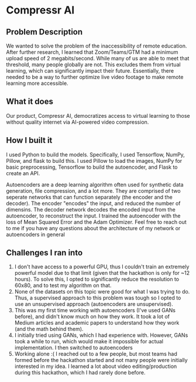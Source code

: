 # Compressr AI
## Problem Description
We wanted to solve the problem of the inaccessibility of remote education. After further research, I learned that Zoom/Teams/GTM had a minimum upload speed of 2 megabits/second. While many of us are able to meet that threshold, many people globally are not. This excludes them from virtual learning, which can significantly impact their future. Essentially, there needed to be a way to further optimize live video footage to make remote learning more accessible. 

## What it does
Our product, Compressr AI, democratizes access to virtual learning to those without quality internet via AI-powered video compression. 

## How I built it
I used Python to build the models. Specifically, I used Tensorflow, NumPy, Pillow, and flask to build this. I used Pillow to load the images, NumPy for basic preprocessing, Tensorflow to build the autoencoder, and Flask to create an API. 

Autoencoders are a deep learning algorithm often used for synthetic data generation, file compression, and a lot more. They are comprised of two seperate networks that can function separately (the encoder and the decoder). The encoder "encodes" the input, and reduced the number of dimensins. The decoder network decodes the encoded input from the autoencoder, to reconstruct the input. I trained the autoencoder with the loss of Mean Squared Error and the Adam Optimizer. Feel free to reach out to me if you have any questions about the architecture of my network or autoencoders in general

## Challenges I ran into
1. I don't have access to a powerful GPU, thus I couldn't train an extremely powerful model due to that limit (given that the hackathon is only for ~12 hours). To solve this, I opted to significantly reduce the resolution to 60x80, and to test my algorithm on that.
2. None of the datasets on this topic were good for what I was trying to do. Thus, a supervised approach to this problem was tough so I opted to use an unsupervised approach (autoencoders are unsupervised).
3. This was my first time working with autoencoders (I've used GANs before), and didn't know much on how they work. It took a lot of Medium articles and academic papers to understand how they work (and the math behind them). 
4. I initially tried using GANs, which I had experience with. However, GANs took a while to run, which would make it impossible for actual implementation. I then switched to autoencoders 
5. Working alone :( I reached out to a few people, but most teams had formed before the hackathon started and not many people were initially interested in my idea. I learned a lot about video editing/production during this hackathon, which I had rarely done before.
